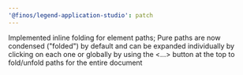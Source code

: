 ```yaml
---
'@finos/legend-application-studio': patch
---
```


Implemented inline folding for element paths; Pure paths are now condensed ("folded") by default and can be expanded individually by clicking on each one or globally by using the <...> button at the top to fold/unfold paths for the entire document
